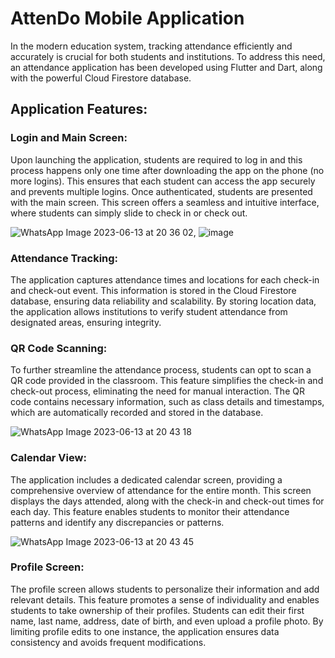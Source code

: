 # AttenDo Mobile Application
In the modern education system, tracking attendance efficiently and accurately is crucial for both students and institutions. To address this need, an attendance application has been developed using Flutter and Dart, along with the powerful Cloud Firestore database. 

## Application Features:

### Login and Main Screen:
Upon launching the application, students are required to log in and this process happens only one time after downloading the app on the phone (no more logins). This ensures that each student can access the app securely and prevents multiple logins. Once authenticated, students are presented with the main screen. This screen offers a seamless and intuitive interface, where students can simply slide to check in or check out.

![WhatsApp Image 2023-06-13 at 20 36 02](https://github.com/Adhamkhalidsayed/AttenDo_app/assets/96948853/016d3269-1821-4d0f-96ff-b95a30299853), ![image](https://github.com/Adhamkhalidsayed/AttenDo_app/assets/96948853/6fa0f595-f06a-4018-a44e-50bce879cb6e)




### Attendance Tracking:
The application captures attendance times and locations for each check-in and check-out event. This information is stored in the Cloud Firestore database, ensuring data reliability and scalability. By storing location data, the application allows institutions to verify student attendance from designated areas, ensuring integrity.

### QR Code Scanning:
To further streamline the attendance process, students can opt to scan a QR code provided in the classroom. This feature simplifies the check-in and check-out process, eliminating the need for manual interaction. The QR code contains necessary information, such as class details and timestamps, which are automatically recorded and stored in the database.

![WhatsApp Image 2023-06-13 at 20 43 18](https://github.com/Adhamkhalidsayed/AttenDo_app/assets/96948853/7aa149f3-00f4-4704-a7b0-52d1b4aba2dd)


### Calendar View:
The application includes a dedicated calendar screen, providing a comprehensive overview of attendance for the entire month. This screen displays the days attended, along with the check-in and check-out times for each day. This feature enables students to monitor their attendance patterns and identify any discrepancies or patterns.

![WhatsApp Image 2023-06-13 at 20 43 45](https://github.com/Adhamkhalidsayed/AttenDo_app/assets/96948853/e4991277-3f0e-4969-813f-6a0e8776e7f8)

### Profile Screen:
The profile screen allows students to personalize their information and add relevant details. This feature promotes a sense of individuality and enables students to take ownership of their profiles. Students can edit their first name, last name, address, date of birth, and even upload a profile photo. By limiting profile edits to one instance, the application ensures data consistency and avoids frequent modifications.

